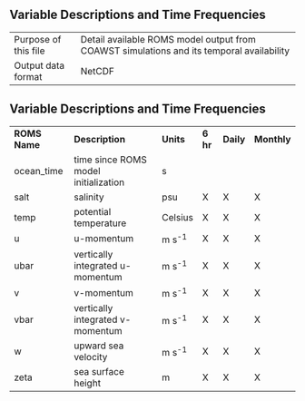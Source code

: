 ## Variable Descriptions and Time Frequencies

| | |
|:-----|:-----|
| Purpose of this file | Detail available ROMS model output from COAWST simulations and its temporal availability |
| Output data format | NetCDF |


## Variable Descriptions and Time Frequencies

| | | | | | |
|:-----|:-----|:-----|:-----|:-----|:-----|
| **ROMS Name** | **Description** | **Units** |  **6 hr** | **Daily** | **Monthly** |
| ocean_time | time since ROMS model initialization | s | | | |
| salt | salinity | psu | X | X | X |
| temp | potential temperature | Celsius | X | X | X |
| u | u-momentum | m s<sup>-1</sup> | X | X | X |
| ubar | vertically integrated u-momentum | m s<sup>-1</sup> | X | X | X |
| v | v-momentum | m s<sup>-1</sup> | X | X | X |
| vbar | vertically integrated v-momentum | m s<sup>-1</sup> | X | X | X |
| w | upward sea velocity | m s<sup>-1</sup> | X | X | X |
| zeta | sea surface height | m | X | X | X |
